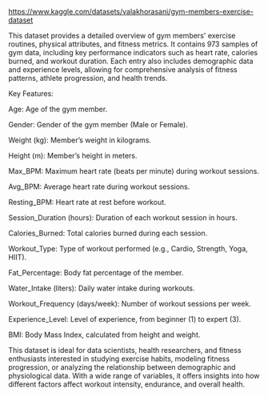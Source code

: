 https://www.kaggle.com/datasets/valakhorasani/gym-members-exercise-dataset

This dataset provides a detailed overview of gym members' exercise routines, physical attributes, and fitness metrics. It contains 973 samples of gym data, including key performance indicators such as heart rate, calories burned, and workout duration. Each entry also includes demographic data and experience levels, allowing for comprehensive analysis of fitness patterns, athlete progression, and health trends.


Key Features:

Age: Age of the gym member.

Gender: Gender of the gym member (Male or Female).

Weight (kg): Member’s weight in kilograms.

Height (m): Member’s height in meters.

Max_BPM: Maximum heart rate (beats per minute) during workout sessions.

Avg_BPM: Average heart rate during workout sessions.

Resting_BPM: Heart rate at rest before workout.

Session_Duration (hours): Duration of each workout session in hours.

Calories_Burned: Total calories burned during each session.

Workout_Type: Type of workout performed (e.g., Cardio, Strength, Yoga, HIIT).

Fat_Percentage: Body fat percentage of the member.

Water_Intake (liters): Daily water intake during workouts.

Workout_Frequency (days/week): Number of workout sessions per week.

Experience_Level: Level of experience, from beginner (1) to expert (3).

BMI: Body Mass Index, calculated from height and weight.

This dataset is ideal for data scientists, health researchers, and fitness enthusiasts interested in studying exercise habits, modeling fitness progression, or analyzing the relationship between demographic and physiological data. With a wide range of variables, it offers insights into how different factors affect workout intensity, endurance, and overall health.